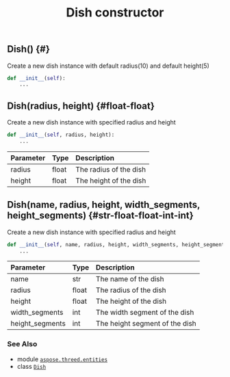﻿---
title: Dish constructor
second_title: Aspose.3D for Python via .NET API References
description: 
type: docs
weight: 10
url: /python-net/aspose.threed.entities/dish/__init__/
is_root: false
---

## Dish() {#}

Create a new dish instance with default radius(10) and default height(5)



```python
def __init__(self):
    ...
```




## Dish(radius, height) {#float-float}

Create a new dish instance with specified radius and height



```python
def __init__(self, radius, height):
    ...
```


| Parameter | Type | Description |
| :- | :- | :- |
| radius | float | The radius of the dish |
| height | float | The height of the dish |


## Dish(name, radius, height, width_segments, height_segments) {#str-float-float-int-int}

Create a new dish instance with specified radius and height



```python
def __init__(self, name, radius, height, width_segments, height_segments):
    ...
```


| Parameter | Type | Description |
| :- | :- | :- |
| name | str | The name of the dish |
| radius | float | The radius of the dish |
| height | float | The height of the dish |
| width_segments | int | The width segment of the dish |
| height_segments | int | The height segment of the dish |



### See Also
* module [`aspose.threed.entities`](../../)
* class [`Dish`](/3d/python-net/aspose.threed.entities/dish)
